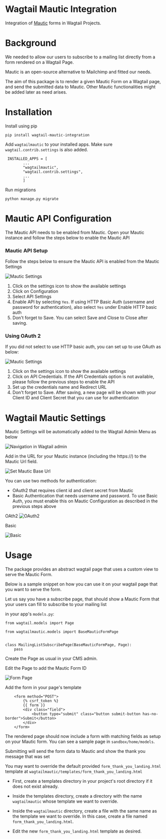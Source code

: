 # Wagtail Mautic Integration
Integration of [Mautic](https://github.com/mautic/mautic) forms in Wagtail Projects.

# Background

We needed to allow our users to subscribe to a mailing list directly from a form rendered on a Wagtail Page.

Mautic is an open-source alternative to Mailchimp and fitted our needs. 

The aim of this package is to render a given Mautic Form on a Wagtail page, and send the submitted data to Mautic.
Other Mautic functionalities might be added later as need arises.


# Installation
Install using pip

```
pip install wagtail-mautic-integration
```

Add `wagtailmautic` to your installed apps. Make sure `wagtail.contrib.settings` is also added.

```
 INSTALLED_APPS = [
        ...
        "wagtailmautic",
        "wagtail.contrib.settings",
        ...
        ]
```


Run migrations
```
python manage.py migrate
```



# Mautic API Configuration

The Mautic API needs to be enabled from Mautic. Open your Mautic instance and follow the steps below to enable the Mautic
API

### Mautic API Setup
Follow the steps below to ensure the Mautic API is enabled from the Mautic Settings

![Mautic Settings](screenshots/mautic-config.png)

1. Click on the settings icon to show the available settings
2. Click on Configuration
3. Select API Settings
4. Enable API by selecting `Yes`. If using HTTP Basic Auth (username and password for authentication), also select `Yes`
under Enable HTTP basic auth
5. Don't forget to Save. You can select Save and Close to Close after saving.

### Using OAuth 2
If you did not select to use HTTP basic auth, you can set up to use OAuth as below:

![Mautic Settings](screenshots/mautic-oauth.png)

1. Click on the settings icon to show the available settings
2. Click on API Credentials. If the API Credentials option is not available, please follow the previous steps to enable the API
3. Set up the credentials name and Redirect URL
4. Don't forget to Save. After saving, a new page will be shown with your Client ID and Client Secret that you can use 
for authentication


# Wagtail Mautic Settings

Mautic Settings will be automatically added to the Wagtail Admin Menu as below

![Navigation in Wagtail admin](screenshots/locate_mautic_settings.png)

Add in the URL for your Mautic instance (including the https://) to the Mautic Url field.

![Set Mautic Base Url](screenshots/base_url.png)

You can use two methods for authentication:

- OAuth2 that requires client id and client secret from Mautic
- Basic Authentication that needs username and password. To use Basic Auth, you must enable this on Mautic Configuration
as described in the previous steps above

OAth2
![OAuth2](screenshots/oauth.png)

Basic 

![Basic](screenshots/basic.png)


# Usage

The package provides an abstract wagtail page that uses a custom view to serve the Mautic Form.

Below is a sample snippet on how you can use it on your wagtail page that you want to serve the form.

Let us say you have a subscribe page, that should show a Mautic Form that your users can fill to subscribe to your mailing list

in your app's `models.py`:
```
from wagtail.models import Page

from wagtailmautic.models import BaseMauticFormPage


class MailingListSubscribePage(BaseMauticFormPage, Page):
    pass
```


Create the Page as usual in your CMS admin.

Edit the Page to add the Mautic Form ID

![Form Page](screenshots/form_page.png)

Add the form in your page's template

```
    <form method="POST">
        {% csrf_token %}
        {{ form }}
        <div class="field">
            <button type="submit" class="button submit-button has-no-border">Submit</button>
        </div>
    </form>

```
The rendered page should now include a form with matching fields as setup on your Mautic form.
You can see a sample page in `sandbox/home/models`.

Submitting will send the form data to Mautic and show the thank you message that was set

You may want to override the default provided `form_thank_you_landing.html` template at `wagtailmautic/templates/form_thank_you_landing.html`

- First, create a templates directory in your project's root directory if it does not exist already.

- Inside the templates directory, create a directory with the name `wagtailmautic` whose template we want to override. 

- Inside the `wagtailmautic` directory, create a file with the same name as the template we want to override. In this case, create a file named `form_thank_you_landing.html`.

- Edit the new `form_thank_you_landing.html` template as desired.

